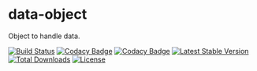 # data-object
Object to handle data.

[![Build Status](https://travis-ci.org/tiagosampaio/data-object.svg?branch=master)](https://travis-ci.org/tiagosampaio/data-object)
[![Codacy Badge](https://api.codacy.com/project/badge/Grade/280301e7a01349c6bf8657c3948eebc2)](https://www.codacy.com/app/tiagoosampaio/data-object?utm_source=github.com&amp;utm_medium=referral&amp;utm_content=tiagosampaio/data-object&amp;utm_campaign=Badge_Grade)
[![Codacy Badge](https://api.codacy.com/project/badge/Coverage/280301e7a01349c6bf8657c3948eebc2)](https://www.codacy.com/app/tiagoosampaio/data-object?utm_source=github.com&utm_medium=referral&utm_content=tiagosampaio/data-object&utm_campaign=Badge_Coverage)
[![Latest Stable Version](https://poser.pugx.org/tiagosampaio/data-object/v/stable)](https://packagist.org/packages/tiagosampaio/data-object)
[![Total Downloads](https://poser.pugx.org/tiagosampaio/data-object/downloads)](https://packagist.org/packages/tiagosampaio/data-object)
[![License](https://poser.pugx.org/tiagosampaio/data-object/license)](https://packagist.org/packages/tiagosampaio/data-object)

